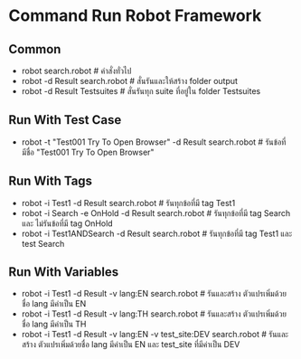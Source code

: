 # Command Run Robot Framework

## Common

- robot search.robot                    # คำสั่งทั่วไป
- robot -d Result search.robot          # สั่นรันและให้สร้าง folder output
- robot -d Result Testsuites            # สั่นรันทุก suite ที่อยู่ใน folder Testsuites

## Run With Test Case

- robot -t "Test001 Try To Open Browser" -d Result search.robot     # รันข้อที่มีชื่อ "Test001 Try To Open Browser"

## Run With Tags

- robot -i Test1 -d Result search.robot                 # รันทุกข้อที่มี tag Test1
- robot -i Search -e OnHold -d Result search.robot      # รันทุกข้อที่มี tag Search และ ไม่รันข้อที่มี tag OnHold
- robot -i Test1ANDSearch -d Result search.robot        # รันทุกข้อที่มี tag Test1 และ test Search

## Run With Variables

- robot -i Test1 -d Result -v lang:EN search.robot                      # รันและสร้าง ตัวแปรเพิ่มด้วยชื่อ lang มีค่าเป็น EN
- robot -i Test1 -d Result -v lang:TH search.robot                      # รันและสร้าง ตัวแปรเพิ่มด้วยชื่อ lang มีค่าเป็น TH
- robot -i Test1 -d Result -v lang:EN -v test_site:DEV search.robot     # รันและสร้าง ตัวแปรเพิ่มด้วยชื่อ lang มีค่าเป็น EN และ test_site ที่มีค่าเป็น DEV
